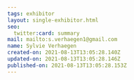 ```yaml
---
tags: exhibitor
layout: single-exhibitor.html
seo:
  twitter:card: summary
mail: mailto:s.verhaegen1@gmail.com
name: Sylvie Verhaegen
created-on: 2021-08-13T13:05:28.140Z
updated-on: 2021-08-13T13:05:28.146Z
published-on: 2021-08-13T13:05:28.153Z
---
```

